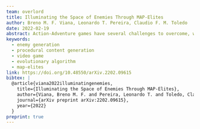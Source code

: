 ```yaml
---
team: overlord
title: Illuminating the Space of Enemies Through MAP-Elites
author: Breno M. F. Viana, Leonardo T. Pereira, Claudio F. M. Toledo
date: 2022-02-19
abstract: Action-Adventure games have several challenges to overcome, where the most common are enemies. The enemies' goal is to hinder the players' progression by taking life points, and the way they hinder this progress is distinct for different kinds of enemies. In this context, this paper introduces an extended version of an evolutionary approach for procedurally generating enemies that target the enemy's difficulty as the goal. Our approach advances the enemy generation research by incorporating a MAP-Elites population to generate diverse enemies without losing quality. The computational experiment showed the method converged most enemies in the MAP-Elites in less than a second for most cases. Besides, we experimented with players who played an Action-Adventure game prototype with enemies we generated. This experiment showed that the players enjoyed most levels they played, and we successfully created enemies perceived as easy, medium, or hard to face.
keywords:
  - enemy generation
  - procedural content generation
  - video game
  - evolutionary algorithm
  - map-elites
link: https://doi.org/10.48550/arXiv.2202.09615
bibtex: |
  @article{viana2022illuminatingenemies,
    title={Illuminating the Space of Enemies Through MAP-Elites},
    author={Viana, Breno M. F. and Pereira, Leonardo T. and Toledo, Claudio F. M.},
    journal={arXiv preprint arXiv:2202.09615},
    year={2022}
  }
preprint: true
---
```

